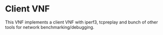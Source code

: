 # Client VNF

This VNF implements a client VNF with iperf3, tcpreplay and bunch of other tools
for network benchmarking/debugging.
